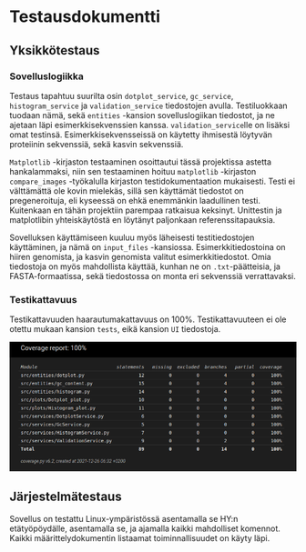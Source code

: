 # Testausdokumentti

## Yksikkötestaus

### Sovelluslogiikka

Testaus tapahtuu suurilta osin `dotplot_service`, `gc_service`, `histogram_service` ja `validation_service` tiedostojen avulla. Testiluokkaan tuodaan nämä, sekä `entities`
-kansion sovelluslogiikan tiedostot, ja ne ajetaan läpi esimerkkisekvenssien kanssa. `validation_service`lle on lisäksi omat testinsä.
Esimerkkisekvensseissä on käytetty ihmisestä löytyvän proteiinin sekvenssiä, sekä kasvin sekvenssiä.
  
`Matplotlib` -kirjaston testaaminen osoittautui tässä projektissa astetta hankalammaksi, niin sen testaaminen hoituu `matplotlib` -kirjaston `compare_images` -työkalulla kirjaston
testidokumentaation mukaisesti. Testi ei välttämättä ole kovin mielekäs, sillä sen käyttämät tiedostot on pregeneroituja, eli kyseessä on ehkä enemmänkin laadullinen testi.
Kuitenkaan en tähän projektiin parempaa ratkaisua keksinyt. Unittestin ja matplotlibin yhteiskäytöstä en löytänyt paljonkaan referenssitapauksia.

Sovelluksen käyttämiseen kuuluu myös läheisesti testitiedostojen käyttäminen, ja nämä on `input_files` -kansiossa. Esimerkkitiedostoina on hiiren genomista, ja kasvin genomista
valitut esimerkkitiedostot. Omia tiedostoja on myös mahdollista käyttää, kunhan ne on `.txt`-päätteisia, ja FASTA-formaatissa, sekä tiedostossa on monta eri sekvenssiä verrattavaksi.

### Testikattavuus

Testikattavuuden haarautumakattavuus on 100%. Testikattavuuteen ei ole otettu mukaan kansion `tests`, eikä kansion `UI` tiedostoja.

![kuva](/dokumentaatio/coverage_loppupalautus.png)

## Järjestelmätestaus

Sovellus on testattu Linux-ympäristössä asentamalla se HY:n etätyöpöydälle, asentamalla se, ja ajamalla kaikki mahdolliset komennot. 
Kaikki määrittelydokumentin listaamat toiminnallisuudet on käyty läpi.
